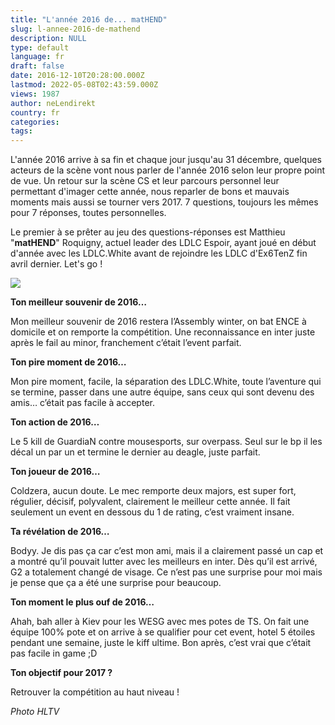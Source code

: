 ```yaml
---
title: "L'année 2016 de... matHEND"
slug: l-annee-2016-de-mathend
description: NULL
type: default
language: fr
draft: false
date: 2016-12-10T20:28:00.000Z
lastmod: 2022-05-08T02:43:59.000Z
views: 1987
author: neLendirekt
country: fr
categories:
tags:
---
```

L'année 2016 arrive à sa fin et chaque jour jusqu'au 31 décembre, quelques acteurs de la scène vont nous parler de l'année 2016 selon leur propre point de vue. Un retour sur la scène CS et leur parcours personnel leur permettant d'imager cette année, nous reparler de bons et mauvais moments mais aussi se tourner vers 2017\. 7 questions, toujours les mêmes pour 7 réponses, toutes personnelles.

Le premier à se prêter au jeu des questions-réponses est Matthieu "**matHEND**" Roquigny, actuel leader des LDLC Espoir, ayant joué en début d'année avec les LDLC.White avant de rejoindre les LDLC d'Ex6TenZ fin avril dernier. Let's go !

![](/storage/images/584c572ce0f12_14757458904805jpeg.jpeg)

**Ton meilleur souvenir de 2016…**

Mon meilleur souvenir de 2016 restera l’Assembly winter, on bat ENCE à domicile et on remporte la compétition. Une reconnaissance en inter juste après le fail au minor, franchement c’était l’event parfait.

**Ton pire moment de 2016…**

Mon pire moment, facile, la séparation des LDLC.White, toute l’aventure qui se termine, passer dans une autre équipe, sans ceux qui sont devenu des amis… c’était pas facile à accepter.

**Ton action de 2016…** 

Le 5 kill de GuardiaN contre mousesports, sur overpass. Seul sur le bp il les décal un par un et termine le dernier au deagle, juste parfait.

**Ton joueur de 2016…** 

Coldzera, aucun doute. Le mec remporte deux majors, est super fort, régulier, décisif, polyvalent, clairement le meilleur cette année. Il fait seulement un event en dessous du 1 de rating, c’est vraiment insane.

**Ta révélation de 2016…**

Bodyy. Je dis pas ça car c’est mon ami, mais il a clairement passé un cap et a montré qu’il pouvait lutter avec les meilleurs en inter. Dès qu’il est arrivé, G2 a totalement changé de visage. Ce n’est pas une surprise pour moi mais je pense que ça a été une surprise pour beaucoup.

**Ton moment le plus ouf de 2016…** 

Ahah, bah aller à Kiev pour les WESG avec mes potes de TS. On fait une équipe 100% pote et on arrive à se qualifier pour cet event, hotel 5 étoiles pendant une semaine, juste le kiff ultime. Bon après, c’est vrai que c’était pas facile in game ;D

**Ton objectif pour 2017 ?**

Retrouver la compétition au haut niveau !

_Photo HLTV_
